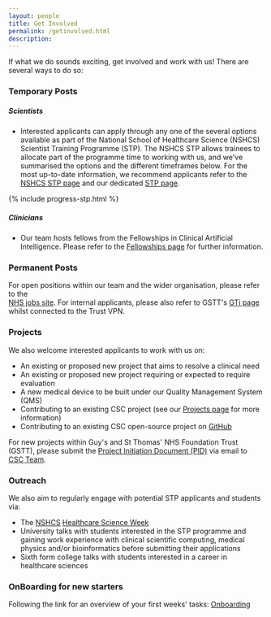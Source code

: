 ```yaml
---
layout: people
title: Get Involved
permalink: /getinvolved.html
description:
---
```

If what we do sounds exciting, get involved and work with us! There are several ways to do so:

### Temporary Posts
##### Scientists
- Interested applicants can apply through any one of the several options available as part of the National School of 
Healthcare Science (NSHCS) Scientist Training Programme (STP). The NSHCS STP allows trainees to allocate part of the 
programme time to working with us, and we've summarised the options and the different timeframes below. For the most 
up-to-date information, we recommend applicants refer to the [NSHCS STP page](https://www.nshcs.hee.nhs.uk/programmes/stp/) 
and our dedicated [STP page](../stp.html). 

{% include progress-stp.html %}

##### Clinicians
- Our team hosts fellows from the Fellowships in Clinical Artificial Intelligence. Please refer to the 
[Fellowships page](../fellowships.html) for further information.

### Permanent Posts
For open positions within our team and the wider organisation, please refer to the  
[NHS jobs site](https://www.jobs.nhs.uk/). For internal applicants, please also refer to GSTT's [GTi 
page](https://www.guysandstthomas.nhs.uk/current-vacancies?_ts=1#!) whilst connected to the Trust VPN.

### Projects
We also welcome interested applicants to work with us on:
- An existing or proposed new project that aims to resolve a clinical need
- An existing or proposed new project requiring or expected to require evaluation
- A new medical device to be built under our Quality Management System (QMS)
- Contributing to an existing CSC project (see our [Projects page](../projects.html) for more information)
- Contributing to an existing CSC open-source project on [GitHub](https://github.com/GSTT-CSC/)

For new projects within Guy's and St Thomas' NHS Foundation Trust (GSTT), please submit the
[Project Initiation Document (PID)](../assets/docs/CSC-SubmissionForm-V3.docx) via email to
[CSC Team](mailto:CSCTeam@gstt.nhs.uk).

### Outreach
We also aim to regularly engage with potential STP applicants and students via:

- The [NSHCS](https://nshcs.hee.nhs.uk/) [Healthcare Science Week](https://nshcs.hee.nhs.uk/healthcare-science/help-to-promote-healthcare-science-to-the-public/healthcare-science-week/)
- University talks with students interested in the STP programme and gaining work experience with clinical scientific 
computing, medical physics and/or bioinformatics before submitting their applications
- Sixth form college talks with students interested in a career in healthcare sciences

### OnBoarding for new starters

Following the link for an overview of your first weeks' tasks: [Onboarding](handbook/onboarding.html) 
